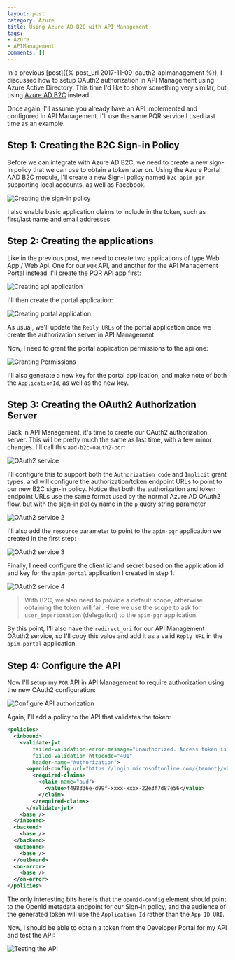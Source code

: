 ```yaml
---
layout: post
category: Azure
title: Using Azure AD B2C with API Management
tags:
- Azure
- APIManagement
comments: []
---
```

In a previous [post]({% post_url 2017-11-09-oauth2-apimanagement %}), I discussed
how to setup OAuth2 authorization in API Management using Azure Active Directory.
This time I'd like to show something very similar, but using
[Azure AD B2C](https://docs.microsoft.com/en-us/azure/active-directory-b2c/active-directory-b2c-overview) instead.

Once again, I'll assume you already have an API implemented and configured in API Management. I'll
use the same PQR service I used last time as an example.

## Step 1: Creating the B2C Sign-in Policy

Before we can integrate with Azure AD B2C, we need to create a new sign-in policy that we can use
to obtain a token later on. Using the Azure Portal AAD B2C module, I'll create a new Sign-i policy
named `b2c-apim-pqr` supporting local accounts, as well as Facebook.

![Creating the sign-in policy]({{site.images_base}}/2017/apim-b2c-1.png)

I also enable basic application claims to include in the token, such as first/last name and email addresses.

## Step 2: Creating the applications

Like in the previous post, we need to create two applications of type Web App / Web Api. One
for our `PQR` API, and another for the API Management Portal instead. I'll create the PQR API app first:

![Creating api application]({{site.images_base}}/2017/apim-b2c-2.png)

I'll then create the portal application:

![Creating portal application]({{site.images_base}}/2017/apim-b2c-3.png)

As usual, we'll update the `Reply URLs` of the portal application once we create the authorization
server in API Management.

Now, I need to grant the portal application permissions to the api one:

![Granting Permissions]({{site.images_base}}/2017/apim-b2c-4.png)

I'll also generate a new key for the portal application, and make note of both the `ApplicationId`,
as well as the new key.

## Step 3: Creating the OAuth2 Authorization Server

Back in API Management, it's time to create our OAuth2 authorization server. This will be pretty much
the same as last time, with a few minor changes. I'll call this `aad-b2c-oauth2-pqr`:

![OAuth2 service]({{site.images_base}}/2017/apim-b2c-5.png)

I'll configure this to support both the `Authorization code` and `Implicit` grant types, and will
configure the authorization/token endpoint URLs to point to our new B2C sign-in policy. Notice that both the
authorization and token endpoint URLs use the same format used by the normal Azure AD OAuth2 flow,
but with the sign-in policy name in the `p` query string parameter

![OAuth2 service 2]({{site.images_base}}/2017/apim-b2c-6.png)

I'll also add the `resource` parameter to point to the `apim-pqr` application we created in the first step:

![OAuth2 service 3]({{site.images_base}}/2017/apim-b2c-7.png)

Finally, I need configure the client id and secret based on the application id and key for the `apim-portal`
application I created in step 1.

![OAuth2 service 4]({{site.images_base}}/2017/apim-b2c-8.png)

> With B2C, we also need to provide a default scope, otherwise obtaining the token
> will fail. Here we use the scope to ask for `user_impersonation` (delegation)
> to the `apim-pqr` application.

By this point, I'll also have the `redirect_uri` for our API Management OAuth2 service, so I'll copy
this value and add it as a valid `Reply URL` in the `apim-portal` application.

## Step 4: Configure the API

Now I'll setup my `PQR` API in API Management to require authorization using the new OAuth2 configuration:

![Configure API authorization]({{site.images_base}}/2017/apim-b2c-9.png)

Again, I'll add a policy to the API that validates the token:

```xml
<policies>
  <inbound>
    <validate-jwt
        failed-validation-error-message="Unauthorized. Access token is missing or invalid."
        failed-validation-httpcode="401"
        header-name="Authorization">
      <openid-config url="https://login.microsoftonline.com/{tenant}/v2.0/.well-known/openid-configuration?p=B2C_1_b2c-apim-pqr" />
        <required-claims>
          <claim name="aud">
            <value>f498336e-d99f-xxxx-xxxx-22e3f7d87e56</value>
          </claim>
        </required-claims>
      </validate-jwt>
    <base />
  </inbound>
  <backend>
    <base />
  </backend>
  <outbound>
    <base />
  </outbound>
  <on-error>
    <base />
  </on-error>
</policies>
```

The only interesting bits here is that the `openid-config` element should point to
the OpenId metadata endpoint for our Sign-in policy, and the audience of the generated
token will use the `Application Id` rather than the `App ID URI`.

Now, I should be able to obtain a token from the Developer Portal for my API and
test the API:

![Testing the API]({{site.images_base}}/2017/apim-b2c-9.png)